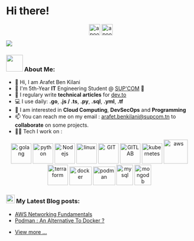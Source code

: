 # Hi there! 
<p align="center">
&nbsp;
<a href="https://www.linkedin.com/in/arafet-ben-kilani/" target="blank"><img align="center" src="[https://www.logo.wine/a/logo/LinkedIn/LinkedIn-Icon-Logo.wine.svg](https://www.linkedin.com/in/arafet-ben-kilani/)" alt="apoorvtyagi" height="30" width="30" /></a>
<a href="https://dev.to/arafetki" target="blank"><img align="center" src="https://static.cdnlogo.com/logos/d/26/dev-to.svg" alt="apoorvtyagi" height="30" width="30" /></a>


![](https://camo.githubusercontent.com/992babdffd8c74a1502de375fbdf7e4d54773242/68747470733a2f2f6d656469612e67697068792e636f6d2f6d656469612f53576f536b4e36447854737a71494b4571762f67697068792e676966)

### <img src="https://github.com/TheDudeThatCode/TheDudeThatCode/blob/master/Assets/Developer.gif" width="45" /> About Me:
- 👋 Hi, I am Arafet Ben Kilani
- 🌱 I'm 5th-Year **IT** Engineering Student @ [SUP'COM](https://supcom.tn/) 🏦 
- 📝 I regulary write **technical articles** for [dev.to](https://dev.to/arafetki)
- 💻 I use daily: **.go**, **.js / .ts**, **.py**,  **.sql**, **.yml**, **.tf**
- 👀 I am interested in **Cloud Computing**, **DevSecOps** and **Programming**
- 📫 You can reach me on my email : arafet.benkilani@supcom.tn to **collaborate** on some projects. 
- 🧑‍💻 Tech I work on :

<p align="center">
      <img src="https://www.svgrepo.com/show/373635/go-gopher.svg" alt="golang" width="55" height="55"/>
      <img src="https://www.vectorlogo.zone/logos/python/python-icon.svg" alt="python" width="55" height="55"/>
      <img src="https://www.vectorlogo.zone/logos/nodejs/nodejs-icon.svg" alt="Nodejs" width="55" height="55"/>
      <img src="https://www.vectorlogo.zone/logos/linux/linux-icon.svg" alt="linux" width="55" height="55"/>      
      <img src="https://www.vectorlogo.zone/logos/git-scm/git-scm-icon.svg" alt="GIT" width="55" height="55"/> 
      <img src="https://cdn.worldvectorlogo.com/logos/gitlab.svg" alt="GITLAB" width="55" height="55"/>       
      <img src="https://www.vectorlogo.zone/logos/kubernetes/kubernetes-icon.svg" alt="kubernetes" width="55" height="55"/>
      <img src="https://upload.wikimedia.org/wikipedia/commons/5/5c/AWS_Simple_Icons_AWS_Cloud.svg" alt="aws" width="65" height="65"/>
      <img src="https://www.svgrepo.com/show/354447/terraform-icon.svg" alt="terraform" width="55" height="55"/>      
      <img src="https://www.vectorlogo.zone/logos/docker/docker-official.svg" alt="docker" width="60" height="50"/>      
      <img src="https://media.slid.es/uploads/1005350/images/6982390/podman.svg" alt="podman" width="60" height="50"/>
      <img src="https://upload.wikimedia.org/wikipedia/commons/2/29/Postgresql_elephant.svg" alt="mysql" width="45" height="55"/>
      <img src="https://www.vectorlogo.zone/logos/mongodb/mongodb-icon.svg" alt="mongodb" width="45" height="55"/>
</p>


### <img src = "https://media1.giphy.com/media/JZ40cnfnN11KycrvMF/giphy.gif?cid=ecf05e47a0n3gi1bfqntqmob8g9aid1oyj2wr3ds3mg700bl&rid=giphy.gif" width = '23' /> My Latest Blog posts:
<!-- BLOG-POST-LIST:START -->
- [AWS Networking Fundamentals](https://dev.to/arafetki/aws-networking-fundamentals-3b4g)
- [Podman : An Alternative To Docker ?](https://dev.to/arafetki/podman-the-docker-alternative-or-fierce-competitor-4n3h)


<!-- BLOG-POST-LIST:END -->

- [View more ...](https://dev.to/arafetki)





